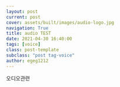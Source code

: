 ```yaml
---
layout: post
current: post
cover: assets/built/images/audio-logo.jpg
navigation: True
title: audio TEST
date: 2021-04-30 16:40:00
tags: [voice]
class: post-template
subclass: "post tag-voice"
author: egeg1212
---
```


오디오관련
